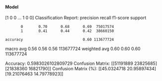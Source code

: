 #### Model
[1 0 0 ... 1 0 0]
Classification Report:
              precision    recall  f1-score   support

           0       0.70      0.68      0.69  75017574
           1       0.41      0.44      0.42  38660150

    accuracy                           0.60 113677724
   macro avg       0.56      0.56      0.56 113677724
weighted avg       0.60      0.60      0.60 113677724

Accuracy: 0.5983026102809729
Confusion Matrix:
[[51191889 23825685]
 [21838360 16821790]]
Confusion Matrix (%):
[[45.0324718  20.95897434]
 [19.21076463 14.79778923]]
